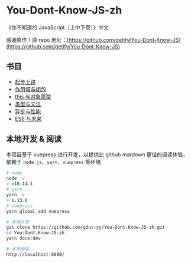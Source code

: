 # You-Dont-Know-JS-zh

《你不知道的 JavaScript（上中下卷）》中文

感谢原作！原 repo 地址：[https://github.com/getify/You-Dont-Know-JS](https://github.com/getify/You-Dont-Know-JS)

## 书目

- [起步上路](docs/up&going/)
- [作用域与闭包](docs/scope&closures/)
- [this 与对象原型](docs/this&objectprototypes/)
- [类型与文法](docs/types&grammar/)
- [异步与性能](docs/async&performance/)
- [ES6 与未来](docs/es6&beyond/)

## 本地开发 & 阅读

本项目基于 vuepress 进行开发，以提供比 github mardown 更佳的阅读体验，依赖于 `node.js`、`yarn`、`vuepress` 等环境

```sh
# node
node -v
> v10.14.1
# yarn
yarn -v
> 1.13.0
# vuepress
yarn global add vuepress

# 本地开发
git clone https://github.com/gdut-yy/You-Dont-Know-JS-zh.git
cd You-Dont-Know-JS-zh
yarn docs:dev

# 本地阅读
http://localhost:8080/
```
